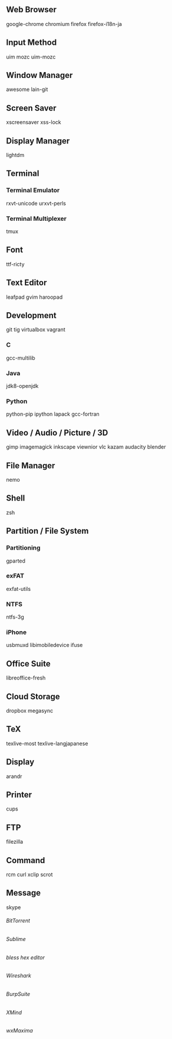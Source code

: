 ## Web Browser
google-chrome
chromium
firefox
firefox-i18n-ja

## Input Method
uim
mozc
uim-mozc

## Window Manager
awesome
lain-git

## Screen Saver
xscreensaver
xss-lock

## Display Manager
lightdm

## Terminal
### Terminal Emulator
rxvt-unicode
urxvt-perls
### Terminal Multiplexer
tmux

## Font
ttf-ricty

## Text Editor
leafpad
gvim
haroopad

## Development
git
tig
virtualbox
vagrant

### C
gcc-multilib

### Java
jdk8-openjdk

### Python
python-pip
ipython
lapack
gcc-fortran

## Video / Audio / Picture / 3D
gimp
imagemagick
inkscape
viewnior
vlc
kazam
audacity
blender

## File Manager
nemo

## Shell
zsh

## Partition / File System
### Partitioning
gparted

### exFAT
exfat-utils

### NTFS
ntfs-3g

### iPhone
usbmuxd
libimobiledevice
ifuse

## Office Suite
libreoffice-fresh

## Cloud Storage
dropbox
megasync

## TeX
texlive-most
texlive-langjapanese

## Display
arandr

## Printer
cups

## FTP
filezilla

## Command
rcm
curl
xclip
scrot

## Message
skype

###### BitTorrent
###### Sublime
###### bless hex editor
###### Wireshark
###### BurpSuite
###### XMind
###### wxMaxima
